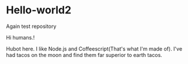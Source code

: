 # Hello-world2
Again test repository

Hi humans.!

Hubot here. I like Node.js and Coffeescript(That's what I'm made of).
I've had tacos on the moon and find them far superior to earth tacos.
